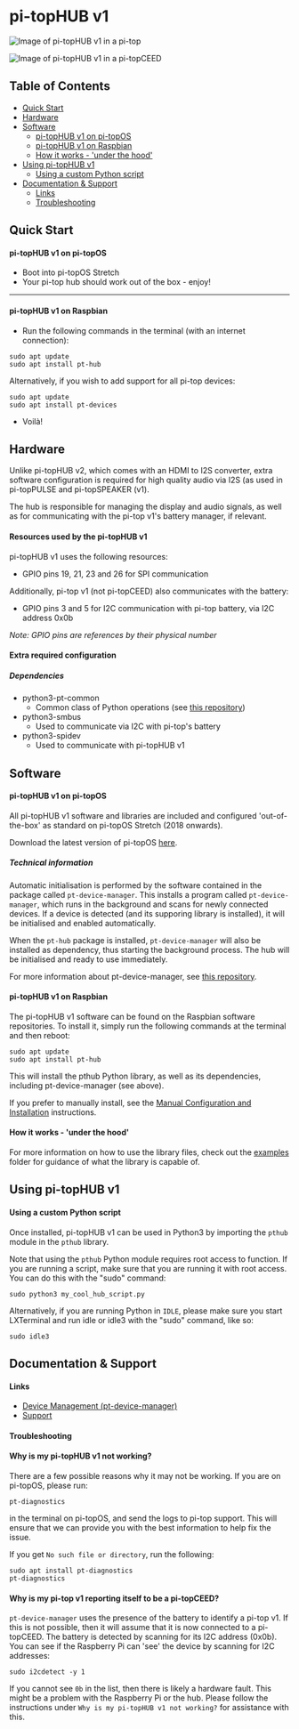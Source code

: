 # pi-topHUB v1

![Image of pi-topHUB v1 in a pi-top](
https://static.pi-top.com/images/v1-hub-pi-top.png "Image of pi-topHUB v1 in a pi-top")

![Image of pi-topHUB v1 in a pi-topCEED](
https://static.pi-top.com/images/v1-hub-pi-topceed.png "Image of pi-topHUB v1 in a pi-topCEED")

## Table of Contents
* [Quick Start](#quick-start)
* [Hardware](#hardware)
* [Software](#software)
    * [pi-topHUB v1 on pi-topOS](#software-pt-os)
    * [pi-topHUB v1 on Raspbian](#software-raspbian)
    * [How it works - 'under the hood'](#software-how-it-works)
* [Using pi-topHUB v1](#using)
    * [Using a custom Python script](#using-script)
* [Documentation & Support](#support)
    * [Links](#support-links)
    * [Troubleshooting](#support-troubleshooting)

## <a name="quick-start"></a> Quick Start
#### pi-topHUB v1 on pi-topOS
* Boot into pi-topOS Stretch
* Your pi-top hub should work out of the box - enjoy!

---

#### pi-topHUB v1 on Raspbian
* Run the following commands in the terminal (with an internet connection):

```
sudo apt update
sudo apt install pt-hub
```

Alternatively, if you wish to add support for all pi-top devices:

```
sudo apt update
sudo apt install pt-devices
```

* Voilà!

## <a name="hardware"></a> Hardware

Unlike pi-topHUB v2, which comes with an HDMI to I2S converter, extra software configuration is required for high quality audio via I2S (as used in pi-topPULSE and pi-topSPEAKER (v1).

The hub is responsible for managing the display and audio signals, as well as for communicating with the pi-top v1's battery manager, if relevant.

#### Resources used by the pi-topHUB v1

pi-topHUB v1 uses the following resources:

* GPIO pins 19, 21, 23 and 26 for SPI communication

Additionally, pi-top v1 (not pi-topCEED) also communicates with the battery:

* GPIO pins 3 and 5 for I2C communication with pi-top battery, via I2C address 0x0b

_Note: GPIO pins are references by their physical number_

#### Extra required configuration
##### Dependencies
* python3-pt-common
  * Common class of Python operations (see [this repository](https://github.com/pi-top/Device-Management))
* python3-smbus
  * Used to communicate via I2C with pi-top's battery
* python3-spidev
  * Used to communicate with pi-topHUB v1

## <a name="software"></a> Software
#### <a name="software-pt-os"></a> pi-topHUB v1 on pi-topOS

All pi-topHUB v1 software and libraries are included and configured 'out-of-the-box' as standard on pi-topOS Stretch (2018 onwards).

Download the latest version of pi-topOS [here](https://pi-top.com/products/os#download).

##### Technical information
Automatic initialisation is performed by the software contained in the package called `pt-device-manager`. This installs a program called `pt-device-manager`, which runs in the background and scans for newly connected devices. If a device is detected (and its supporing library is installed), it will be initialised and enabled automatically.

When the `pt-hub` package is installed, `pt-device-manager` will also be installed as dependency, thus starting the background process. The hub will be initialised and ready to use immediately.

For more information about pt-device-manager, see [this repository](https://github.com/pi-top/Device-Management).

#### <a name="software-raspbian"></a> pi-topHUB v1 on Raspbian
The pi-topHUB v1 software can be found on the Raspbian software repositories. To install it, simply run the following commands at the terminal and then reboot:


```
sudo apt update
sudo apt install pt-hub
```

This will install the pthub Python library, as well as its dependencies, including pt-device-manager (see above).

If you prefer to manually install, see the [Manual Configuration and Installation](https://github.com/pi-top/pi-topHUB-v1/blob/master/manual-install/manual-configuration.md) instructions.

#### <a name="software-how-it-works"></a> How it works - 'under the hood'
For more information on how to use the library files, check out the [examples](https://github.com/pi-top/pi-topHUB-v1/tree/master/examples) folder for guidance of what the library is capable of.

## <a name="using"></a> Using pi-topHUB v1

#### <a name="using-script"></a> Using a custom Python script

Once installed, pi-topHUB v1 can be used in Python3 by importing the `pthub` module in the `pthub` library.

Note that using the `pthub` Python module requires root access to function. If you are running a script, make sure that you are running it with root access. You can do this with the "sudo" command:

    sudo python3 my_cool_hub_script.py

Alternatively, if you are running Python in `IDLE`, please make sure you start LXTerminal and run idle or idle3 with the "sudo" command, like so:

    sudo idle3

## <a name="support"></a> Documentation & Support
#### <a name="support-links"></a> Links
* [Device Management (pt-device-manager)](https://github.com/pi-top/Device-Management)
* [Support](https://support.pi-top.com/)

#### <a name="support-troubleshooting"></a> Troubleshooting
#### Why is my pi-topHUB v1 not working?

There are a few possible reasons why it may not be working. If you are on pi-topOS, please run:

    pt-diagnostics

in the terminal on pi-topOS, and send the logs to pi-top support. This will ensure that we can provide you with the best information to help fix the issue.

If you get `No such file or directory`, run the following:

    sudo apt install pt-diagnostics
    pt-diagnostics

#### Why is my pi-top v1 reporting itself to be a pi-topCEED?

`pt-device-manager` uses the presence of the battery to identify a pi-top v1.
If this is not possible, then it will assume that it is now connected to a pi-topCEED.
The battery is detected by scanning for its I2C address (0x0b). You can see if the Raspberry Pi can 'see' the device by scanning for I2C addresses:

    sudo i2cdetect -y 1

If you cannot see `0b` in the list, then there is likely a hardware fault. This might be a problem with the Raspberry Pi or the hub. Please follow the instructions under `Why is my pi-topHUB v1 not working?` for assistance with this.